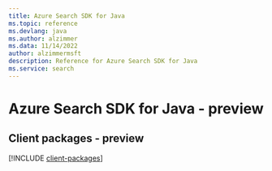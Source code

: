 ```yaml
---
title: Azure Search SDK for Java
ms.topic: reference
ms.devlang: java
ms.author: alzimmer
ms.data: 11/14/2022
author: alzimmermsft
description: Reference for Azure Search SDK for Java
ms.service: search
---
```

# Azure Search SDK for Java - preview

## Client packages - preview
[!INCLUDE [client-packages](search-client-index.md)]